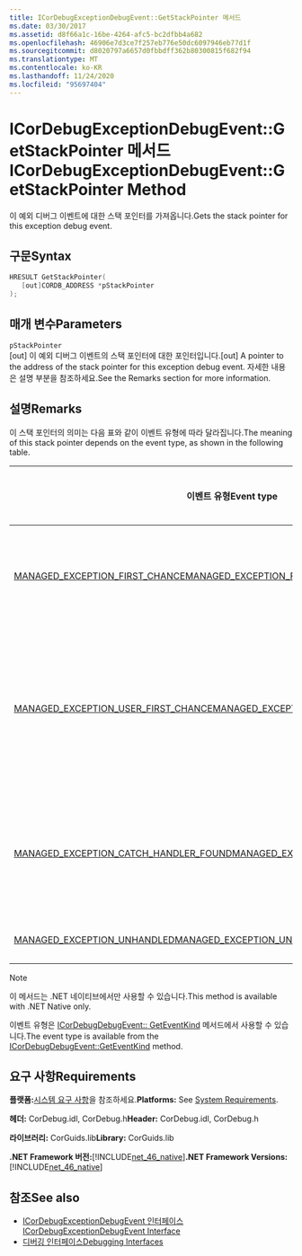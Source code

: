 ```yaml
---
title: ICorDebugExceptionDebugEvent::GetStackPointer 메서드
ms.date: 03/30/2017
ms.assetid: d8f66a1c-16be-4264-afc5-bc2dfbb4a682
ms.openlocfilehash: 46906e7d3ce7f257eb776e50dc6097946eb77d1f
ms.sourcegitcommit: d8020797a6657d0fbbdff362b80300815f682f94
ms.translationtype: MT
ms.contentlocale: ko-KR
ms.lasthandoff: 11/24/2020
ms.locfileid: "95697404"
---
```

# <a name="icordebugexceptiondebugeventgetstackpointer-method"></a><span data-ttu-id="d73ac-102">ICorDebugExceptionDebugEvent::GetStackPointer 메서드</span><span class="sxs-lookup"><span data-stu-id="d73ac-102">ICorDebugExceptionDebugEvent::GetStackPointer Method</span></span>

<span data-ttu-id="d73ac-103">이 예외 디버그 이벤트에 대한 스택 포인터를 가져옵니다.</span><span class="sxs-lookup"><span data-stu-id="d73ac-103">Gets the stack pointer for this exception debug event.</span></span>  
  
## <a name="syntax"></a><span data-ttu-id="d73ac-104">구문</span><span class="sxs-lookup"><span data-stu-id="d73ac-104">Syntax</span></span>  
  
```cpp  
HRESULT GetStackPointer(  
   [out]CORDB_ADDRESS *pStackPointer  
);  
```  
  
## <a name="parameters"></a><span data-ttu-id="d73ac-105">매개 변수</span><span class="sxs-lookup"><span data-stu-id="d73ac-105">Parameters</span></span>  

 `pStackPointer`  
 <span data-ttu-id="d73ac-106">[out] 이 예외 디버그 이벤트의 스택 포인터에 대한 포인터입니다.</span><span class="sxs-lookup"><span data-stu-id="d73ac-106">[out] A pointer to the address of the stack pointer for this exception debug event.</span></span> <span data-ttu-id="d73ac-107">자세한 내용은 설명 부분을 참조하세요.</span><span class="sxs-lookup"><span data-stu-id="d73ac-107">See the Remarks section for more information.</span></span>  
  
## <a name="remarks"></a><span data-ttu-id="d73ac-108">설명</span><span class="sxs-lookup"><span data-stu-id="d73ac-108">Remarks</span></span>  

 <span data-ttu-id="d73ac-109">이 스택 포인터의 의미는 다음 표와 같이 이벤트 유형에 따라 달라집니다.</span><span class="sxs-lookup"><span data-stu-id="d73ac-109">The meaning of this stack pointer depends on the event type, as shown in the following table.</span></span>  
  
|<span data-ttu-id="d73ac-110">이벤트 유형</span><span class="sxs-lookup"><span data-stu-id="d73ac-110">Event type</span></span>|<span data-ttu-id="d73ac-111">`pStackPointer` 값의 의미</span><span class="sxs-lookup"><span data-stu-id="d73ac-111">Meaning of `pStackPointer` value</span></span>|  
|----------------|--------------------------------------|  
|[<span data-ttu-id="d73ac-112">MANAGED_EXCEPTION_FIRST_CHANCE</span><span class="sxs-lookup"><span data-stu-id="d73ac-112">MANAGED_EXCEPTION_FIRST_CHANCE</span></span>](cordebugrecordformat-enumeration.md)|<span data-ttu-id="d73ac-113">예외를 throw한 프레임에 대한 스택 포인터입니다.</span><span class="sxs-lookup"><span data-stu-id="d73ac-113">The stack pointer for the frame that threw the exception.</span></span>|  
|[<span data-ttu-id="d73ac-114">MANAGED_EXCEPTION_USER_FIRST_CHANCE</span><span class="sxs-lookup"><span data-stu-id="d73ac-114">MANAGED_EXCEPTION_USER_FIRST_CHANCE</span></span>](cordebugrecordformat-enumeration.md)|<span data-ttu-id="d73ac-115">예외가 throw된 지점과 가장 가까운 사용자 코드 프레임에 대한 스택 포인터입니다.</span><span class="sxs-lookup"><span data-stu-id="d73ac-115">The stack pointer for the user-code frame closest to the point of the thrown exception.</span></span>|  
|[<span data-ttu-id="d73ac-116">MANAGED_EXCEPTION_CATCH_HANDLER_FOUND</span><span class="sxs-lookup"><span data-stu-id="d73ac-116">MANAGED_EXCEPTION_CATCH_HANDLER_FOUND</span></span>](cordebugrecordformat-enumeration.md)|<span data-ttu-id="d73ac-117">catch 처리기가 포함된 프레임에 대한 스택 포인터입니다.</span><span class="sxs-lookup"><span data-stu-id="d73ac-117">The stack pointer for the frame that contains the catch handler.</span></span>|  
|[<span data-ttu-id="d73ac-118">MANAGED_EXCEPTION_UNHANDLED</span><span class="sxs-lookup"><span data-stu-id="d73ac-118">MANAGED_EXCEPTION_UNHANDLED</span></span>](cordebugrecordformat-enumeration.md)|<span data-ttu-id="d73ac-119">`pStackPointer`가 **null** 인 경우</span><span class="sxs-lookup"><span data-stu-id="d73ac-119">`pStackPointer` is **null**.</span></span>|  
  
> [!NOTE]
> <span data-ttu-id="d73ac-120">이 메서드는 .NET 네이티브에서만 사용할 수 있습니다.</span><span class="sxs-lookup"><span data-stu-id="d73ac-120">This method is available with .NET Native only.</span></span>  
  
 <span data-ttu-id="d73ac-121">이벤트 유형은 [ICorDebugDebugEvent:: GetEventKind](icordebugdebugevent-geteventkind-method.md) 메서드에서 사용할 수 있습니다.</span><span class="sxs-lookup"><span data-stu-id="d73ac-121">The event type is available from the [ICorDebugDebugEvent::GetEventKind](icordebugdebugevent-geteventkind-method.md) method.</span></span>  
  
## <a name="requirements"></a><span data-ttu-id="d73ac-122">요구 사항</span><span class="sxs-lookup"><span data-stu-id="d73ac-122">Requirements</span></span>  

 <span data-ttu-id="d73ac-123">**플랫폼:**[시스템 요구 사항](../../get-started/system-requirements.md)을 참조하세요.</span><span class="sxs-lookup"><span data-stu-id="d73ac-123">**Platforms:** See [System Requirements](../../get-started/system-requirements.md).</span></span>  
  
 <span data-ttu-id="d73ac-124">**헤더:** CorDebug.idl, CorDebug.h</span><span class="sxs-lookup"><span data-stu-id="d73ac-124">**Header:** CorDebug.idl, CorDebug.h</span></span>  
  
 <span data-ttu-id="d73ac-125">**라이브러리:** CorGuids.lib</span><span class="sxs-lookup"><span data-stu-id="d73ac-125">**Library:** CorGuids.lib</span></span>  
  
 <span data-ttu-id="d73ac-126">**.NET Framework 버전:**[!INCLUDE[net_46_native](../../../../includes/net-46-native-md.md)]</span><span class="sxs-lookup"><span data-stu-id="d73ac-126">**.NET Framework Versions:** [!INCLUDE[net_46_native](../../../../includes/net-46-native-md.md)]</span></span>  
  
## <a name="see-also"></a><span data-ttu-id="d73ac-127">참조</span><span class="sxs-lookup"><span data-stu-id="d73ac-127">See also</span></span>

- [<span data-ttu-id="d73ac-128">ICorDebugExceptionDebugEvent 인터페이스</span><span class="sxs-lookup"><span data-stu-id="d73ac-128">ICorDebugExceptionDebugEvent Interface</span></span>](icordebugexceptiondebugevent-interface.md)
- [<span data-ttu-id="d73ac-129">디버깅 인터페이스</span><span class="sxs-lookup"><span data-stu-id="d73ac-129">Debugging Interfaces</span></span>](debugging-interfaces.md)
